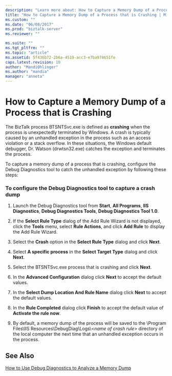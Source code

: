 ```yaml
---
description: "Learn more about: How to Capture a Memory Dump of a Process that is Crashing"
title: "How to Capture a Memory Dump of a Process that is Crashing | Microsoft Docs"
ms.custom: ""
ms.date: "06/08/2017"
ms.prod: "biztalk-server"
ms.reviewer: ""

ms.suite: ""
ms.tgt_pltfrm: ""
ms.topic: "article"
ms.assetid: 5f436b72-2b6a-4519-acc3-e7ba978651fe
caps.latest.revision: 10
author: "MandiOhlinger"
ms.author: "mandia"
manager: "anneta"
---
```

# How to Capture a Memory Dump of a Process that is Crashing
The BizTalk process BTSNTSvc.exe is defined as **crashing** when the process is unexpectedly terminated by Windows. A crash is typically caused by an unhandled exception in the process such as an access violation or a stack overflow. In these situations, the Windows default debugger, Dr. Watson (drwtsn32.exe) catches the exception and terminates the process.  
  
 To capture a memory dump of a process that is crashing, configure the Debug Diagnostics tool to catch the unhandled exception by following these steps:  
  
### To configure the Debug Diagnostics tool to capture a crash dump  
  
1.  Launch the Debug Diagnostics tool from **Start**, **All Programs**, **IIS Diagnostics**, **Debug Diagnostics Tools**, **Debug Diagnostics Tool 1.0**.  
  
2.  If the **Select Rule Type** dialog of the Add Rule Wizard is not displayed, click the **Tools** menu, select **Rule Actions**, and click **Add Rule** to display the Add Rule Wizard.  
  
3.  Select the **Crash** option in the **Select Rule Type** dialog and click **Next**.  
  
4.  Select **A specific process** in the **Select Target Type** dialog and click **Next**.  
  
5.  Select the BTSNTSvc.exe process that is crashing and click **Next**.  
  
6.  In the **Advanced Configuration** dialog click **Next** to accept the default values.  
  
7.  In the **Select Dump Location And Rule Name** dialog click **Next** to accept the default values.  
  
8.  In the **Rule Completed** dialog click **Finish** to accept the default value of **Activate the rule now**.  
  
9. By default, a memory dump of the process will be saved to the \Program Files\IIS Resources\DebugDiag\Logs\\<*name of crash rule*\> directory of the local computer the next time that an unhandled exception occurs in the process.  
  
## See Also  
 [How to Use Debug Diagnostics to Analyze a Memory Dump](../core/how-to-use-debug-diagnostics-to-analyze-a-memory-dump.md)
